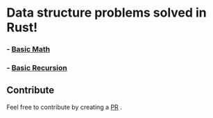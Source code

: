 # Data structure problems solved in Rust!


### - [Basic Math](https://github.com/supernovahs/Rust--Data-Structure-Algortihms/tree/main/Basic%20Math)
### - [Basic Recursion](https://github.com/supernovahs/Rust--Data-Structure-Algortihms/tree/main/Recursion)



## Contribute 

Feel free to contribute by creating a [PR](https://github.com/supernovahs/Rust--Data-Structure-Algortihms/pulls) . 
